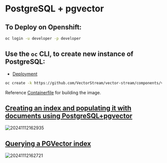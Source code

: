 # PostgreSQL + pgvector

## To Deploy on Openshift:

```bash
oc login -u developer -p developer
```

## Use the `oc` CLI, to create new instance of PostgreSQL:
 * [Deployment](https://github.com/VectorStream/vector-stream/blob/main/components/vector-databases/pgvector/README.md#deployment)
```bash
oc create -k https://github.com/VectorStream/vector-stream/components/vector-databases/pgvector/instance
```

Reference [Containerfile](https://github.com/VectorStream/vector-stream/blob/main/components/vector-databases/pgvector/Containerfile) for building the image.

## [Creating an index and populating it with documents using PostgreSQL+pgvector](Langchain-PgVector-Ingest.ipynb)
![20241112162935](https://i.imgur.com/L6Ust1M.png)

## [Querying a PGVector index](Langchain-PgVector-Query.ipynb)
![20241112162721](https://i.imgur.com/qm0ATb3.png)